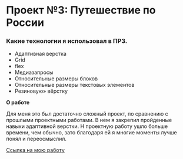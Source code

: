 # Проект №3: Путешествие по России

### Какие технологии я использовал в ПР3.
* Адаптивная верстка
* Grid
* flex
* Медиазапросы
* Относительные размеры блоков
* Относительные размеры текстовых элементов
* Резиновую» вёрстку


**О работе**

Для меня это был достаточно сложный проект, по сравнению с прошлыми проектными работами. В нем я закрепил пройденные навыки адаптивной верстки. Н проектную работу ушло больше времени, чем обычно, зато благодаря ей я многие моменты лучше понял и переосмыслил.

[Cсылка на мою работу](https://aleksandr-borshevskii.github.io/russian-travel/)